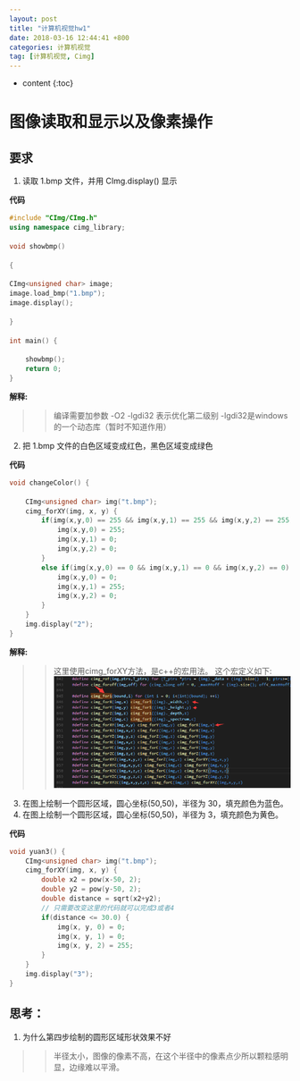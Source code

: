 ```yaml
---
layout: post
title: "计算机视觉hw1"
date: 2018-03-16 12:44:41 +800
categories: 计算机视觉
tag: [计算机视觉, Cimg]
---
```

* content
{:toc}


# 图像读取和显示以及像素操作

## 要求
1. 读取 1.bmp 文件，并用 CImg.display() 显示

**代码**

```c++
#include "CImg/CImg.h"
using namespace cimg_library;

void showbmp()

{

CImg<unsigned char> image;
image.load_bmp("1.bmp");
image.display();

}

int main() {

    showbmp();
    return 0;
}
```


**解释:**
>> 编译需要加参数 -O2 -lgdi32 表示优化第二级别 -lgdi32是windows的一个动态库（暂时不知道作用）


2. 把 1.bmp 文件的白色区域变成红色，黑色区域变成绿色

**代码**

```c++
void changeColor() {
        
    CImg<unsigned char> img("t.bmp");
    cimg_forXY(img, x, y) {
        if(img(x,y,0) == 255 && img(x,y,1) == 255 && img(x,y,2) == 255) {
            img(x,y,0) = 255;
            img(x,y,1) = 0;
            img(x,y,2) = 0;
        }
        else if(img(x,y,0) == 0 && img(x,y,1) == 0 && img(x,y,2) == 0) {
            img(x,y,0) = 0;
            img(x,y,1) = 255;
            img(x,y,2) = 0;
        }
    }
    img.display("2");
}
```

**解释:**

>> 这里使用cimg_forXY方法，是c++的宏用法。
这个宏定义如下:
![Cimg宏](/styles/imgs/读取bmp文件-Cimg宏.png)


3. 在图上绘制一个圆形区域，圆心坐标(50,50)，半径为 30，填充颜色为蓝色。
4. 在图上绘制一个圆形区域，圆心坐标(50,50)，半径为 3，填充颜色为黄色。


**代码**

```c++
void yuan3() {
    CImg<unsigned char> img("t.bmp");
    cimg_forXY(img, x, y) {
        double x2 = pow(x-50, 2);
        double y2 = pow(y-50, 2);
        double distance = sqrt(x2+y2);
        // 只需要改变这里的代码就可以完成3或者4
        if(distance <= 30.0) {
            img(x, y, 0) = 0;
            img(x, y, 1) = 0;
            img(x, y, 2) = 255;
        }
    }
    img.display("3");
}
```



## 思考：
1. 为什么第四步绘制的圆形区域形状效果不好
>> 半径太小，图像的像素不高，在这个半径中的像素点少所以颗粒感明显，边缘难以平滑。